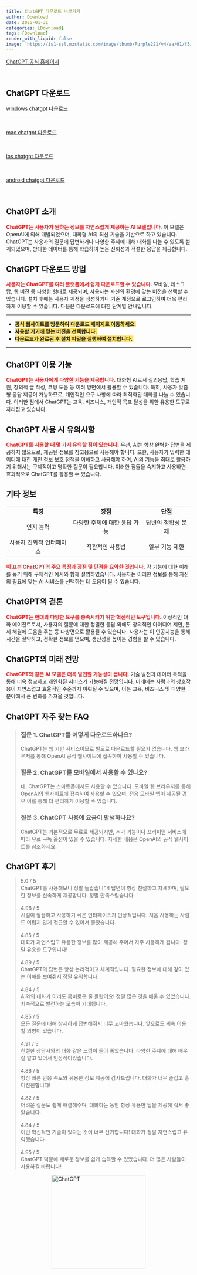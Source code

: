 ```yaml
---
title: ChatGPT 다운로드 바로가기
author: Download
date: 2025-01-31
categories: [Download]
tags: [Download]
render_with_liquid: false
image: 'https://is1-ssl.mzstatic.com/image/thumb/Purple221/v4/aa/01/f3/aa01f346-3875-edc7-f70f-d39aa36189ea/AppIcon-0-0-1x_U007emarketing-0-8-0-85-220.png/350x350.png'
---
```

<p><a class='click-button' title='ChatGPT' href='https://openai.com/' rel='nofollow'>ChatGPT 공식 홈페이지</a></p><br>
<h2 id='ChatGPT_다운로드'>ChatGPT 다운로드</h2>
<p><a class="click-button windows" title="chatgpt 다운로드" href="https://apps.microsoft.com/detail/9nt1r1c2hh7j" rel="nofollow">windows chatgpt 다운로드</a></p><br>
<p><a class="click-button mac" title="chatgpt 다운로드" href="https://persistent.oaistatic.com/sidekick/public/ChatGPT.dmg" rel="nofollow">mac chatgpt 다운로드</a></p><br>
<p><a class="click-button ios" title="chatgpt 다운로드" href="https://apps.apple.com/us/app/chatgpt/id6448311069" rel="nofollow">ios chatgpt 다운로드</a></p><br>
<p><a class="click-button android" title="chatgpt 다운로드" href="https://play.google.com/store/apps/details?id=com.openai.chatgpt" rel="nofollow">android chatgpt 다운로드</a></p><br>


<h2 id='ChatGPT_소개'>ChatGPT 소개</h2>

<p><b><span style="color: #ee2323;">ChatGPT는 사용자가 원하는 정보를 자연스럽게 제공하는 AI 모델입니다.</span></b> 이 모델은 OpenAI에 의해 개발되었으며, 대화형 AI의 최신 기술을 기반으로 하고 있습니다. ChatGPT는 사용자의 질문에 답변하거나 다양한 주제에 대해 대화를 나눌 수 있도록 설계되었으며, 방대한 데이터를 통해 학습하여 높은 신뢰성과 적절한 응답을 제공합니다.</p>

<h2 id='다운로드_방법'>ChatGPT 다운로드 방법</h2>

<p><b><span style="color: #ee2323;">사용자는 ChatGPT를 여러 플랫폼에서 쉽게 다운로드할 수 있습니다.</span></b> 모바일, 데스크탑, 웹 버전 등 다양한 형태로 제공되며, 사용자는 자신의 환경에 맞는 버전을 선택할 수 있습니다. 설치 후에는 사용자 계정을 생성하거나 기존 계정으로 로그인하여 더욱 편리하게 이용할 수 있습니다. 다음은 다운로드에 대한 단계별 안내입니다.</p>

<hr />

<ul>
    <li><b><span style="background-color: #ffe066;">공식 웹사이트를 방문하여 다운로드 페이지로 이동하세요.</span></b></li>
    <li><b><span style="background-color: #ffe066;">사용할 기기에 맞는 버전을 선택합니다.</span></b></li>
    <li><b><span style="background-color: #ffe066;">다운로드가 완료된 후 설치 파일을 실행하여 설치합니다.</span></b></li>
</ul>

<hr />

<h2 id='이용_기능'>ChatGPT 이용 기능</h2>

<p><b><span style="color: #ee2323;">ChatGPT는 사용자에게 다양한 기능을 제공합니다.</span></b> 대화형 AI로서 질의응답, 학습 지원, 창의적 글 작성, 코딩 도움 등 여러 방면에서 활용할 수 있습니다. 특히, 사용자 맞춤형 응답 제공이 가능하므로, 개인적인 요구 사항에 따라 최적화된 대화를 나눌 수 있습니다. 이러한 점에서 ChatGPT는 교육, 비즈니스, 개인적 목표 달성을 위한 유용한 도구로 자리잡고 있습니다.</p>

<h2 id='유의사항'>ChatGPT 사용 시 유의사항</h2>

<p><b><span style="color: #ee2323;">ChatGPT를 사용할 때 몇 가지 유의할 점이 있습니다.</span></b> 우선, AI는 항상 완벽한 답변을 제공하지 않으므로, 제공된 정보를 참고용으로 사용해야 합니다. 또한, 사용자가 입력한 데이터에 대한 개인 정보 보호 정책을 이해하고 사용해야 하며, AI의 기능을 최대로 활용하기 위해서는 구체적이고 명확한 질문이 필요합니다. 이러한 점들을 숙지하고 사용하면 효과적으로 ChatGPT를 활용할 수 있습니다.</p>

<h2 id='기타_정보'>기타 정보</h2>

<table>
    <tr>
        <td style="text-align: center; height: 17px;"><b>특징</b></td>
        <td style="text-align: center; height: 17px;"><b>장점</b></td>
        <td style="text-align: center; height: 17px;"><b>단점</b></td>
    </tr>
    <tr>
        <td style="text-align: center; height: 17px;">인지 능력</td>
        <td style="text-align: center; height: 17px;">다양한 주제에 대한 응답 가능</td>
        <td style="text-align: center; height: 17px;">답변의 정확성 문제</td>
    </tr>
    <tr>
        <td style="text-align: center; height: 17px;">사용자 친화적 인터페이스</td>
        <td style="text-align: center; height: 17px;">직관적인 사용법</td>
        <td style="text-align: center; height: 17px;">일부 기능 제한</td>
    </tr>
</table>

<p><b><span style="color: #ee2323;">이 표는 ChatGPT의 주요 특징과 장점 및 단점을 요약한 것입니다.</span></b> 각 기능에 대한 이해를 돕기 위해 구체적인 예시와 함께 설명하였습니다. 사용자는 이러한 정보를 통해 자신의 필요에 맞는 AI 서비스를 선택하는 데 도움이 될 수 있습니다.</p>

<h2 id='결론'>ChatGPT의 결론</h2>

<p><b><span style="color: #ee2323;">ChatGPT는 현대의 다양한 요구를 충족시키기 위한 혁신적인 도구입니다.</span></b> 이상적인 대화 에이전트로서, 사용자의 질문에 대한 정밀한 응답 외에도 창의적인 아이디어 제안, 문제 해결에 도움을 주는 등 다방면으로 활용될 수 있습니다. 사용자는 이 인공지능을 통해 시간을 절약하고, 정확한 정보를 얻으며, 생산성을 높이는 경험을 할 수 있습니다.</p>

<h2 id='미래_전망'>ChatGPT의 미래 전망</h2>

<p><b><span style="color: #ee2323;">ChatGPT와 같은 AI 모델은 더욱 발전할 가능성이 큽니다.</span></b> 기술 발전과 데이터 축적을 통해 더욱 정교하고 개인화된 서비스가 가능해질 전망입니다. 미래에는 사람과의 상호작용이 자연스럽고 효율적인 수준까지 이뤄질 수 있으며, 이는 교육, 비즈니스 및 다양한 분야에서 큰 변화를 가져올 것입니다.</p>


<h2 id='ChatGPT_자주_찾는_FAQ'>ChatGPT 자주 찾는 FAQ</h2>
<div itemscope="" itemtype="https://schema.org/FAQPage"> <blockquote> <div itemscope="" itemprop="mainEntity" itemtype="https://schema.org/Question"> <h3 itemprop="name">질문 1. ChatGPT를 어떻게 다운로드하나요?</h3> <div itemscope="" itemprop="acceptedAnswer" itemtype="https://schema.org/Answer"> <span itemprop="text"> <p>ChatGPT는 웹 기반 서비스이므로 별도로 다운로드할 필요가 없습니다. 웹 브라우저를 통해 OpenAI 공식 웹사이트에 접속하여 사용할 수 있습니다.</p> </span> </div> </div> <div itemscope="" itemprop="mainEntity" itemtype="https://schema.org/Question"> <h3 itemprop="name">질문 2. ChatGPT를 모바일에서 사용할 수 있나요?</h3> <div itemscope="" itemprop="acceptedAnswer" itemtype="https://schema.org/Answer"> <span itemprop="text"> <p>네, ChatGPT는 스마트폰에서도 사용할 수 있습니다. 모바일 웹 브라우저를 통해 OpenAI의 웹사이트에 접속하여 사용할 수 있으며, 전용 모바일 앱이 제공될 경우 이를 통해 더 편리하게 이용할 수 있습니다.</p> </span> </div> </div> <div itemscope="" itemprop="mainEntity" itemtype="https://schema.org/Question"> <h3 itemprop="name">질문 3. ChatGPT 사용에 요금이 발생하나요?</h3> <div itemscope="" itemprop="acceptedAnswer" itemtype="https://schema.org/Answer"> <span itemprop="text"> <p>ChatGPT는 기본적으로 무료로 제공되지만, 추가 기능이나 프리미엄 서비스에 따라 유료 구독 옵션이 있을 수 있습니다. 자세한 내용은 OpenAI의 공식 웹사이트를 참조하세요.</p> </span> </div> </div> </blockquote> </div>
<h2 id='ChatGPT_후기'>ChatGPT 후기</h2>
<div itemscope itemtype="https://schema.org/Product">
  <blockquote>
  <div itemprop="review" itemscope itemtype="https://schema.org/Review">
      <div itemprop="reviewRating" itemscope itemtype="https://schema.org/Rating"> <span itemprop="ratingValue">5.0</span> / <span itemprop="bestRating">5</span> </div>
      <span itemprop="reviewBody">ChatGPT를 사용해보니 정말 놀랍습니다! 답변이 항상 친절하고 자세하며, 필요한 정보를 신속하게 제공합니다. 정말 만족스럽습니다.</span>
  </div>
  <br>
  <div itemprop="review" itemscope itemtype="https://schema.org/Review">
      <div itemprop="reviewRating" itemscope itemtype="https://schema.org/Rating"> <span itemprop="ratingValue">4.98</span> / <span itemprop="bestRating">5</span> </div>
      <span itemprop="reviewBody">시설이 깔끔하고 사용하기 쉬운 인터페이스가 인상적입니다. 처음 사용하는 사람도 어렵지 않게 접근할 수 있어서 좋았습니다.</span>
  </div>
  <br>
  <div itemprop="review" itemscope itemtype="https://schema.org/Review">
      <div itemprop="reviewRating" itemscope itemtype="https://schema.org/Rating"> <span itemprop="ratingValue">4.85</span> / <span itemprop="bestRating">5</span> </div>
      <span itemprop="reviewBody">대화가 자연스럽고 유용한 정보를 많이 제공해 주어서 자주 사용하게 됩니다. 정말 유용한 도구입니다!</span>
  </div>
  <br>
  <div itemprop="review" itemscope itemtype="https://schema.org/Review">
      <div itemprop="reviewRating" itemscope itemtype="https://schema.org/Rating"> <span itemprop="ratingValue">4.89</span> / <span itemprop="bestRating">5</span> </div>
      <span itemprop="reviewBody">ChatGPT의 답변은 항상 논리적이고 체계적입니다. 필요한 정보에 대해 깊이 있는 이해를 보여줘서 정말 유익합니다.</span>
  </div>
  <br>
  <div itemprop="review" itemscope itemtype="https://schema.org/Review">
      <div itemprop="reviewRating" itemscope itemtype="https://schema.org/Rating"> <span itemprop="ratingValue">4.84</span> / <span itemprop="bestRating">5</span> </div>
      <span itemprop="reviewBody">AI와의 대화가 이리도 흥미로운 줄 몰랐어요! 정말 많은 것을 배울 수 있었습니다. 지속적으로 발전하는 모습이 기대됩니다.</span>
  </div>
  <br>
  <div itemprop="review" itemscope itemtype="https://schema.org/Review">
      <div itemprop="reviewRating" itemscope itemtype="https://schema.org/Rating"> <span itemprop="ratingValue">4.85</span> / <span itemprop="bestRating">5</span> </div>
      <span itemprop="reviewBody">모든 질문에 대해 상세하게 답변해줘서 너무 고마웠습니다. 앞으로도 계속 이용할 의향이 있습니다.</span>
  </div>
  <br>
  <div itemprop="review" itemscope itemtype="https://schema.org/Review">
      <div itemprop="reviewRating" itemscope itemtype="https://schema.org/Rating"> <span itemprop="ratingValue">4.91</span> / <span itemprop="bestRating">5</span> </div>
      <span itemprop="reviewBody">친절한 상담사와의 대화 같은 느낌이 들어 좋았습니다. 다양한 주제에 대해 매우 잘 알고 있어서 인상적이었습니다.</span>
  </div>
  <br>
  <div itemprop="review" itemscope itemtype="https://schema.org/Review">
      <div itemprop="reviewRating" itemscope itemtype="https://schema.org/Rating"> <span itemprop="ratingValue">4.86</span> / <span itemprop="bestRating">5</span> </div>
      <span itemprop="reviewBody">항상 빠른 반응 속도와 유용한 정보 제공에 감사드립니다. 대화가 너무 즐겁고 흥미진진합니다!</span>
  </div>
  <br>
  <div itemprop="review" itemscope itemtype="https://schema.org/Review">
      <div itemprop="reviewRating" itemscope itemtype="https://schema.org/Rating"> <span itemprop="ratingValue">4.82</span> / <span itemprop="bestRating">5</span> </div>
      <span itemprop="reviewBody">어려운 질문도 쉽게 해결해주며, 대화하는 동안 항상 유용한 팁을 제공해 줘서 좋았습니다.</span>
  </div>
  <br>
  <div itemprop="review" itemscope itemtype="https://schema.org/Review">
      <div itemprop="reviewRating" itemscope itemtype="https://schema.org/Rating"> <span itemprop="ratingValue">4.84</span> / <span itemprop="bestRating">5</span> </div>
      <span itemprop="reviewBody">이런 혁신적인 기술이 있다는 것이 너무 신기합니다! 대화가 정말 자연스럽고 유익했습니다.</span>
  </div>
  <br>
  <div itemprop="review" itemscope itemtype="https://schema.org/Review">
      <div itemprop="reviewRating" itemscope itemtype="https://schema.org/Rating"> <span itemprop="ratingValue">4.95</span> / <span itemprop="bestRating">5</span> </div>
      <span itemprop="reviewBody">ChatGPT 덕분에 새로운 정보를 쉽게 습득할 수 있었습니다. 더 많은 사람들이 사용하길 바랍니다!</span>
  </div>
  </blockquote>
</div>
<figure class="image" style="display: flex; justify-content: center; align-items: center; margin: 0;"><img src="https://is1-ssl.mzstatic.com/image/thumb/Purple221/v4/aa/01/f3/aa01f346-3875-edc7-f70f-d39aa36189ea/AppIcon-0-0-1x_U007emarketing-0-8-0-85-220.png/350x350.png" alt="ChatGPT" width="256" height="256" style="max-width: 100%; height: auto;"></figure>